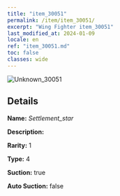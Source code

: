 ```yaml
---
title: "item_30051"
permalink: /item/item_30051/
excerpt: "Wing Fighter item_30051"
last_modified_at: 2024-01-09
locale: en
ref: "item_30051.md"
toc: false
classes: wide
---
```



 ![Unknown_30051](/images/item/Settlement_star_p.png)



## Details

 **Name:** *Settlement_star* 

 **Description:** 

 **Rarity:** 1 

 **Type:** 4 

 **Suction:** true 

 **Auto Suction:** false 


